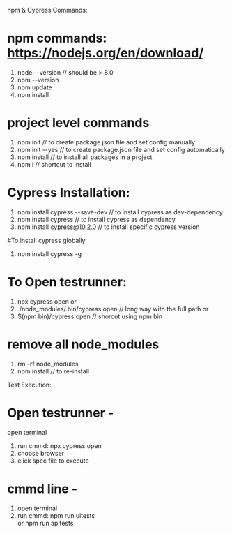 npm & Cypress Commands:

# npm commands: https://nodejs.org/en/download/
1. node --version // should be > 8.0
2. npm --version
3. npm update
4. npm install 

# project level commands
1. npm init // to create package.json file and set config manually
2. npm init --yes // to create package.json file and set config automatically
3. npm install // to install all packages in a project
4. npm i // shortcut to install

# Cypress Installation:
1. npm install cypress --save-dev // to install cypress as dev-dependency
2. npm install cypress // to install cypress as dependency
3. npm install cypress@10.2.0 // to install specific cypress version

#To install cypress globally
1. npm install cypress -g

# To Open testrunner:
1. npx cypress open
 or 
2. ./node_modules/.bin/cypress open // long way with the full path
or 
3. $(npm bin)/cypress open // shorcut using npm bin

# remove all node_modules
1. rm -rf node_modules
2. npm install // to re-install

Test Execution:

# Open testrunner - 
open terminal
1. run cmmd: npx cypress open
2. choose browser
3. click spec file to execute

# cmmd line -
1. open terminal
2. run cmmd: npm run uitests  
or
npm run apitests